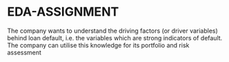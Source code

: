 # EDA-ASSIGNMENT
The company wants to understand the driving factors (or driver variables) behind loan default, i.e. the variables which are strong indicators of default. The company can utilise this knowledge for its portfolio and risk assessment
